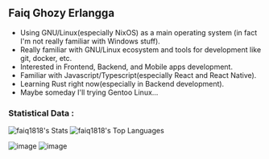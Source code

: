 ## Faiq Ghozy Erlangga

+ Using GNU/Linux(especially NixOS) as a main operating system (in fact I'm not really familiar with Windows stuff).
+ Really familiar with GNU/Linux ecosystem and tools for development like git, docker, etc.
+ Interested in Frontend, Backend, and Mobile apps development.
+ Familiar with Javascript/Typescript(especially React and React Native).
+ Learning Rust right now(especially in Backend development).
+ Maybe someday I'll trying Gentoo Linux...

### Statistical Data :

![faiq1818's Stats](https://github-readme-stats.vercel.app/api?username=faiq1818&theme=tokyonight&show_icons=true&hide_border=true&count_private=true)
![faiq1818's Top Languages](https://github-readme-stats.vercel.app/api/top-langs/?username=faiq1818&theme=tokyonight&show_icons=true&hide_border=true&layout=compact)

![image](https://img.shields.io/badge/Fedora-51A2DA?style=for-the-badge&logo=fedora&logoColor=white)
![image](https://img.shields.io/badge/NixOS-5277C3?style=for-the-badge&logo=nixos&logoColor=white)
